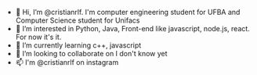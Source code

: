 - 👋 Hi, I’m @cristianrlf. I'm computer engineering student for UFBA and Computer Science student for Unifacs
- 👀 I’m interested in Python, Java, Front-end like javascript, node.js, react. For now it's it.
- 🌱 I’m currently learning c++, javascript
- 💞️ I’m looking to collaborate on I don't know yet
- 📫 I'm @cristianrlf on instagram

<!---
cristianrlf/cristianrlf is a ✨ special ✨ repository because its `README.md` (this file) appears on your GitHub profile.
You can click the Preview link to take a look at your changes.
--->
